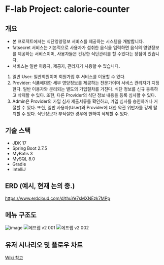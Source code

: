 # F-lab Project: calorie-counter

## 개요

* 본 프로젝트에서는 식단영양정보 서비스를 제공하는 시스템을 개발합니다.
* fatsecret 서비스는 기본적으로 사용자가 섭취한 음식을 입력하면 음식의 영양정보를 제공하는 서비스이며, 사용자들은 건강한 식단관리를 할 수있다는 장점이 있습니다.
* 서비스는 일반 이용자, 제공자, 관리자가 사용할 수 있습니다.

1. 일반 User: 일반회원이며 회원가입 후 서비스를 이용할 수 있다.
2. Provider: 식품에대한 세부 영양정보를 제공하는 전문가이며 서비스 관리자가 지정한다. 일반 이용자와 분리되는 별도의 가입절차를 거친다. 식단 정보를 신규 등록하고 삭제할 수 있다. 또한, 다른 Provider의 식단 정보 내용을 등록 심사할 수 있다.
3. Admin은 Provider의 가입 심사 제출서류를 확인하고, 가입 심사를 승인하거나 거절할 수 있다. 또한, 일반 사용자(User)와 Provider에 대한 약관 위반자를 강제 탈퇴할 수 있다. 식단정보가 부적절한 경우에 한하여 삭제할 수 있다.

## 기술 스택

* JDK 17
* Spring Boot 2.7.5
* MyBatis 3
* MySQL 8.0
* Gradle
* IntelliJ

## ERD (예시, 현재 논의 중.)
https://www.erdcloud.com/d/thuYe7sMXNEzk7MPp

## 메뉴 구조도
![image](https://user-images.githubusercontent.com/106227771/196656935-e6472fc0-eba6-475d-b8f1-021e38725fe5.png)
![에프랩 v2 001](https://user-images.githubusercontent.com/113809660/197950013-517b2c5d-b651-4614-8f3f-e0b8ee40c16b.jpeg)
![에프랩 v2 002](https://user-images.githubusercontent.com/113809660/197950022-d8b58a99-4b86-4c1e-b260-4e9299589d8b.jpeg)

## 유저 시나리오 및 플로우 차트
[Wiki 참고](https://github.com/f-lab-edu/calorie-counter/wiki/%EC%9C%A0%EC%A0%80-%EC%8B%9C%EB%82%98%EB%A6%AC%EC%98%A4)
